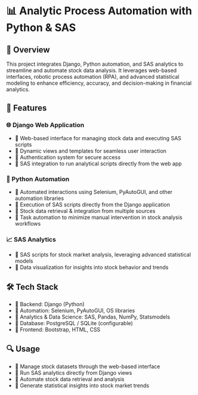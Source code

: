 # 📊 Analytic Process Automation with Python & SAS

## 📝 Overview
This project integrates Django, Python automation, and SAS analytics to streamline and automate stock data analysis. It leverages web-based interfaces, robotic process automation (RPA), and advanced statistical modeling to enhance efficiency, accuracy, and decision-making in financial analytics.

## 🚀 Features

### 🌐 Django Web Application
- 📌 Web-based interface for managing stock data and executing SAS scripts
- 📌 Dynamic views and templates for seamless user interaction
- 📌 Authentication system for secure access
- 📌 SAS integration to run analytical scripts directly from the web app

### 🤖 Python Automation
- 📌 Automated interactions using Selenium, PyAutoGUI, and other automation libraries
- 📌 Execution of SAS scripts directly from the Django application
- 📌 Stock data retrieval & integration from multiple sources
- 📌 Task automation to minimize manual intervention in stock analysis workflows

### 📈 SAS Analytics
- 📌 SAS scripts for stock market analysis, leveraging advanced statistical models
- 📌 Data visualization for insights into stock behavior and trends

## 🛠️ Tech Stack
- 📌 Backend: Django (Python)
- 📌 Automation: Selenium, PyAutoGUI, OS libraries
- 📌 Analytics & Data Science: SAS, Pandas, NumPy, Statsmodels
- 📌 Database: PostgreSQL / SQLite (configurable)
- 📌 Frontend: Bootstrap, HTML, CSS

## 🔍 Usage
- 📌 Manage stock datasets through the web-based interface
- 📌 Run SAS analytics directly from Django views
- 📌 Automate stock data retrieval and analysis
- 📌 Generate statistical insights into stock market trends
